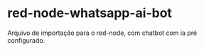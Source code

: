 # red-node-whatsapp-ai-bot
Arquivo de importação para o red-node, com chatbot com ia pré configurado.

